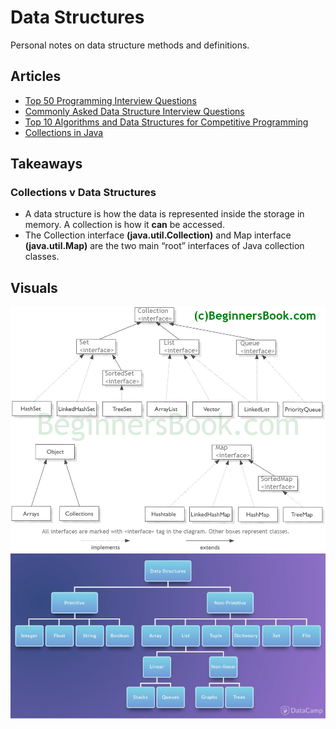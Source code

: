 # Data Structures
Personal notes on data structure methods and definitions.

## Articles
- [Top 50 Programming Interview Questions](https://simpleprogrammer.com/programming-interview-questions/)
- [Commonly Asked Data Structure Interview Questions](https://www.geeksforgeeks.org/commonly-asked-data-structure-interview-questions-set-1/)
- [Top 10 Algorithms and Data Structures for Competitive Programming](https://www.geeksforgeeks.org/top-algorithms-and-data-structures-for-competitive-programming/)
- [Collections in Java](https://www.geeksforgeeks.org/collections-in-java-2/)


## Takeaways
### Collections v Data Structures 
- A data structure is how the data is represented inside the storage in memory. A collection is how it **can** be accessed.
- The Collection interface **(java.util.Collection)** and Map interface **(java.util.Map)** are the two main “root” interfaces of Java collection classes.

## Visuals
![Dope Data-Structure interfaces](../dump/pics/flow-collect.png)
![Dope Data-Structure primitives](../dump/pics/flow-purple.jpg)

